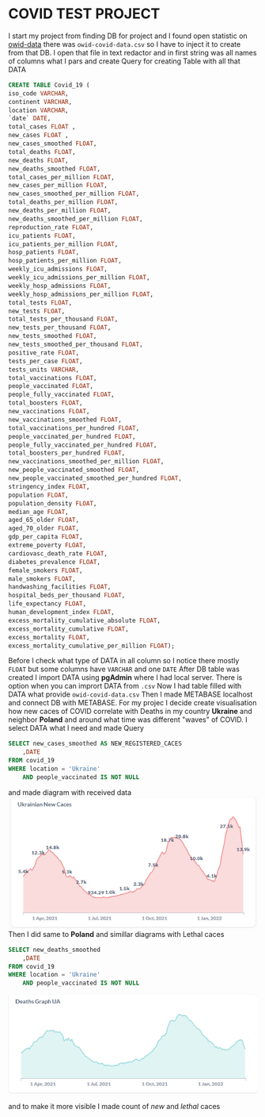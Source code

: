 # COVID TEST PROJECT
I start my project from finding DB for project and I found open statistic on [owid-data](https://github.com/owid/covid-19-data) there was ```owid-covid-data.csv``` so I have to inject it to create from that DB.
I open that file in text redactor and in first string was all names of columns what I pars and create Query for creating Table with all that DATA
```sql
CREATE TABLE Covid_19 (
iso_code VARCHAR,
continent VARCHAR,
location VARCHAR,
`date` DATE,
total_cases FLOAT ,
new_cases FLOAT ,
new_cases_smoothed FLOAT,
total_deaths FLOAT,
new_deaths FLOAT,
new_deaths_smoothed FLOAT,
total_cases_per_million FLOAT,
new_cases_per_million FLOAT,
new_cases_smoothed_per_million FLOAT,
total_deaths_per_million FLOAT,
new_deaths_per_million FLOAT,
new_deaths_smoothed_per_million FLOAT,
reproduction_rate FLOAT,
icu_patients FLOAT,
icu_patients_per_million FLOAT,
hosp_patients FLOAT,
hosp_patients_per_million FLOAT,
weekly_icu_admissions FLOAT,
weekly_icu_admissions_per_million FLOAT,
weekly_hosp_admissions FLOAT,
weekly_hosp_admissions_per_million FLOAT,
total_tests FLOAT,
new_tests FLOAT,
total_tests_per_thousand FLOAT,
new_tests_per_thousand FLOAT,
new_tests_smoothed FLOAT,
new_tests_smoothed_per_thousand FLOAT,
positive_rate FLOAT,
tests_per_case FLOAT,
tests_units VARCHAR,
total_vaccinations FLOAT,
people_vaccinated FLOAT,
people_fully_vaccinated FLOAT,
total_boosters FLOAT,
new_vaccinations FLOAT,
new_vaccinations_smoothed FLOAT,
total_vaccinations_per_hundred FLOAT,
people_vaccinated_per_hundred FLOAT,
people_fully_vaccinated_per_hundred FLOAT,
total_boosters_per_hundred FLOAT,
new_vaccinations_smoothed_per_million FLOAT,
new_people_vaccinated_smoothed FLOAT,
new_people_vaccinated_smoothed_per_hundred FLOAT,
stringency_index FLOAT,
population FLOAT,
population_density FLOAT,
median_age FLOAT,
aged_65_older FLOAT,
aged_70_older FLOAT,
gdp_per_capita FLOAT,
extreme_poverty FLOAT,
cardiovasc_death_rate FLOAT,
diabetes_prevalence FLOAT,
female_smokers FLOAT,
male_smokers FLOAT,
handwashing_facilities FLOAT,
hospital_beds_per_thousand FLOAT,
life_expectancy FLOAT,
human_development_index FLOAT,
excess_mortality_cumulative_absolute FLOAT,
excess_mortality_cumulative FLOAT,
excess_mortality FLOAT,
excess_mortality_cumulative_per_million FLOAT);
```

Before I check what type of DATA in all column so I notice there mostly ```FLOAT``` but some columns have ```VARCHAR``` and one ```DATE```
After DB table was created I import DATA using __pgAdmin__ where I had local server. There is option when you can imprort DATA from ```.csv```
Now I had table filled with DATA what provide ```owid-covid-data.csv```
Then I made METABASE localhost and connect DB with METABASE.
For my projec I decide create visualisation how new caces of COVID correlate with Deaths in my country __Ukraine__ and neighbor __Poland__ and around what time was different "waves" of COVID.
I select DATA what I need and made Query
```sql
SELECT new_cases_smoothed AS NEW_REGISTERED_CACES
	,DATE
FROM covid_19
WHERE location = 'Ukraine'
	AND people_vaccinated IS NOT NULL
``` 
and made diagram with received data
![UA New Caces](Screens/UA%20new%20Caces.png)
Then I did same to __Poland__ and simillar diagrams with Lethal caces
```sql
SELECT new_deaths_smoothed
	,DATE
FROM covid_19
WHERE location = 'Ukraine'
	AND people_vaccinated IS NOT NULL
```
![UA Death Graph](Screens/UA_deaths_Diagram.png)

and to make it more visible I made count of _new_ and _lethal_ caces
